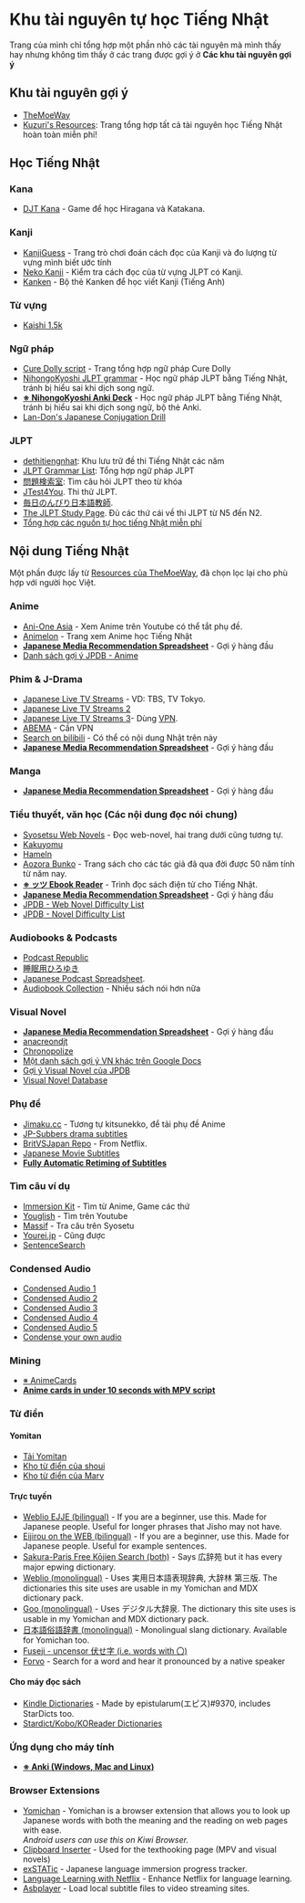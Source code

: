 # Khu tài nguyên tự học Tiếng Nhật

Trang của mình chỉ tổng hợp một phần nhỏ các tài nguyên mà mình thấy hay nhưng không tìm thấy ở các trang được gợi ý ở **Các khu tài nguyên gợi ý**

## Khu tài nguyên gợi ý

- [TheMoeWay](https://learnjapanese.moe/)
- [Kuzuri's Resources](https://kuzuri.neocities.org/resources): Trang tổng hợp tất cả tài nguyên học Tiếng Nhật hoàn toàn miễn phí!

## Học Tiếng Nhật

### Kana

- [DJT Kana](https://djtguide.neocities.org/kana/index.html) - Game để học Hiragana và Katakana.

### Kanji

- [KanjiGuess](https://leb2.github.io/kanji-guess/) - Trang trò chơi đoán cách đọc của Kanji và đo lượng từ vựng mình biết ước tính
- [Neko Kanji](https://thu-tram.github.io/doc-kanji/) - Kiểm tra cách đọc của từ vựng JLPT có Kanji.
- [Kanken](https://ankiweb.net/shared/info/1833474130) - Bộ thẻ Kanken để học viết Kanji (Tiếng Anh)

### Từ vựng

- [Kaishi 1.5k](https://github.com/thu-tram/kaishi-vi/releases)

### Ngữ pháp

- [Cure Dolly script](https://kellenok.github.io/cure-script/) - Trang tổng hợp ngữ pháp Cure Dolly
- [NihongoKyoshi JLPT grammar](https://nihongokyoshi-net.com/jlpt-grammars/) - Học ngữ pháp JLPT bằng Tiếng Nhật, tránh bị hiểu sai khi dịch song ngữ.
- **[※ NihongoKyoshi Anki Deck](https://drive.google.com/file/d/1tDBaabwgZMO8nxkcwcw4qBXayuk_513T/view?usp=sharing)** - Học ngữ pháp JLPT bằng Tiếng Nhật, tránh bị hiểu sai khi dịch song ngữ, bộ thẻ Anki.
- [Lan-Don's Japanese Conjugation Drill](https://landonjpginn.github.io/jp-verb-quiz/conjugation/drill.html)

### JLPT

- [dethitiengnhat](https://dethitiengnhat.com/en/): Khu lưu trữ đề thi Tiếng Nhật các năm
- [JLPT Grammar List](https://jlptgrammarlist.neocities.org/): Tổng hợp ngữ pháp JLPT
- [問題検索室](http://www.n-lab.org/library/mondai/): Tìm câu hỏi JLPT theo từ khóa
- [JTest4You](https://japanesetest4you.com/). Thi thử JLPT.
- [毎日のんびり日本語教師](https://nihongonosensei.net/).
- [The JLPT Study Page](https://www.jlptstudy.net/). Đủ các thứ cái về thi JLPT từ N5 đến N2.
- [Tổng hợp các nguồn tự học tiếng Nhật miễn phí](https://spiderum.com/bai-dang/Tong-hop-cac-nguon-tu-hoc-tieng-Nhat-mien-phi-cbo)


## Nội dung Tiếng Nhật

Một phần được lấy từ [Resources của TheMoeWay](http://learnjapanese.moe/resources/), đã chọn lọc lại cho phù hợp với người học Việt.

### Anime
- [Ani-One Asia](https://www.youtube.com/@AniOneAsia) - Xem Anime trên Youtube có thể tắt phụ đề.
-  [Animelon](https://animelon.com/) - Trang xem Anime học Tiếng Nhật
-  [**Japanese Media Recommendation Spreadsheet**](https://docs.google.com/spreadsheets/d/1w42HEKEu2AzZg9K7PI0ma9ICmr2qYEKQ9IF4XxFSnQU/) - Gợi ý hàng đầu
- [Danh sách gợi ý JPDB - Anime](https://jpdb.io/anime-difficulty-list)

### Phim & J-Drama

- [Japanese Live TV Streams](https://aqstream.com/jp) - VD: TBS, TV Tokyo.
- [Japanese Live TV Streams 2](https://www.xhzb.tw/en/list.php?tid=94)
- [Japanese Live TV Streams 3](https://tver.jp/)- Dùng [VPN](https://learnjapanese.moe/resources/#vpns-japan-location-specific).
- [ABEMA](https://abema.tv/) - Cần VPN
- [Search on bilibili](https://www.bilibili.com/) - Có thể có nội dung Nhật trên này
-  [**Japanese Media Recommendation Spreadsheet**](https://docs.google.com/spreadsheets/d/1w42HEKEu2AzZg9K7PI0ma9ICmr2qYEKQ9IF4XxFSnQU/) - Gợi ý hàng đầu

### Manga

-  [**Japanese Media Recommendation Spreadsheet**](https://docs.google.com/spreadsheets/d/1w42HEKEu2AzZg9K7PI0ma9ICmr2qYEKQ9IF4XxFSnQU/) - Gợi ý hàng đầu

### Tiểu thuyết, văn học (Các nội dung đọc nói chung)
- [Syosetsu Web Novels](https://yomou.syosetu.com/) - Đọc web-novel, hai trang dưới cũng tương tự.
- [Kakuyomu](https://kakuyomu.jp/)
- [Hameln](https://syosetu.org/)
- [Aozora Bunko](https://www.aozora.gr.jp/) - Trang sách cho các tác giả đã qua đời được 50 năm tính từ năm nay.
- **[※ ッツ Ebook Reader](https://reader.ttsu.app/)** - Trình đọc sách điện tử cho Tiếng Nhật.
-  [**Japanese Media Recommendation Spreadsheet**](https://docs.google.com/spreadsheets/d/1w42HEKEu2AzZg9K7PI0ma9ICmr2qYEKQ9IF4XxFSnQU/) - Gợi ý hàng đầu
- [JPDB - Web Novel Difficulty List](https://jpdb.io/web-novel-difficulty-list)
- [JPDB - Novel Difficulty List](https://jpdb.io/novel-difficulty-list)

### Audiobooks & Podcasts

- [Podcast Republic](https://www.podcastrepublic.net/)
- [睡眠用ひろゆき](https://www.youtube.com/@kiriyuki_hiroyuki/videos)
- [Japanese Podcast Spreadsheet](https://docs.google.com/spreadsheets/d/17P2dBQHnBnHcG3ua_24IO6sP9RDC-5b3WHV9Ri2N5qU/edit#gid=0).
- [Audiobook Collection](https://onedrive.live.com/?authkey=%21ACiYIpTlxCBAtvU&id=12E15D07EB9B7E28%212087&cid=12E15D07EB9B7E28) - Nhiều sách nói hơn nữa

### Visual Novel
-  [**Japanese Media Recommendation Spreadsheet**](https://docs.google.com/spreadsheets/d/1w42HEKEu2AzZg9K7PI0ma9ICmr2qYEKQ9IF4XxFSnQU/) - Gợi ý hàng đầu
- [anacreondjt](https://anacreondjt.gitlab.io/vn-chart/)
- [Chronopolize](https://docs.google.com/spreadsheets/d/18vCgQHhBNBeRJdcTcyUi2Atq-nAapQW--33qrwl5Yfw/edit#gid=0)
- [Một danh sách gợi ý VN khác trên Google Docs](https://docs.google.com/document/u/1/d/1KnyyDt7jimEz-dgeMSKymRaT2r3QKBPm9AzqZ6oUWAs/pub#id.cwlxotz70k6z)
- [Gợi ý Visual Novel của JPDB](https://jpdb.io/visual-novel-difficulty-list)
- [Visual Novel Database](https://vndb.org/)

### Phụ đề

- [Jimaku.cc](https://jimaku.cc/) - Tương tự kitsunekko, để tải phụ đề Anime
- [JP-Subbers drama subtitles](http://jpsubbers.xyz/Japanese-Subtitles/%40Mains/)
- [BritVSJapan Repo](https://github.com/Matchoo95/JP-Subtitles) - From Netflix.
- [Japanese Movie Subtitles](https://github.com/eurusdagr/Japanese-Movies-Subtitles)
- **[Fully Automatic Retiming of Subtitles](https://youtu.be/x0h3ooBHrpk)**

### Tìm câu ví dụ

- [Immersion Kit](https://www.immersionkit.com/) - Tìm từ Anime, Game các thứ
- [Youglish](https://youglish.com/japanese) - Tìm trên Youtube
- [Massif](https://massif.la/) - Tra câu trên Syosetu
- [Yourei.jp](http://yourei.jp/) - Cũng được
- [SentenceSearch](https://sentencesearch.neocities.org/)

### Condensed Audio

- [Condensed Audio 1](https://drive.google.com/drive/folders/1fqsc--ybDjxLLdJeGIxmQ3s-o4f2TIz8)
- [Condensed Audio 2](https://www.mediafire.com/folder/ndeu7h9zjgf1l/MIA_Condensed_Audio)
- [Condensed Audio 3](https://mega.nz/folder/8HhhWDyJ#SHw5xsYxyhWUX536UcqkeQ)
- [Condensed Audio 4](https://condensedaudiocatalog.com/#)
- [Condensed Audio 5](https://www.paliss.com/)
- [Condense your own audio](https://ercanserteli.com/condenser/)

### Mining

- [※ AnimeCards](https://animecards.site/)
- **[Anime cards in under 10 seconds with MPV script](https://youtu.be/M4t7HYS73ZQ)**

### Từ điển

#### Yomitan
- [Tải Yomitan](https://yomitan.wiki/)
- [Kho từ điển của shoui](https://learnjapanese.link/dictionaries)
- [Kho từ điển của Marv](https://github.com/MarvNC/yomichan-dictionaries)

#### Trực tuyến
- [Weblio EJJE (bilingual)](https://ejje.weblio.jp/) - If you are a beginner, use this. Made for Japanese people. Useful for longer phrases that Jisho may not have.
- [Eijirou on the WEB (bilingual)](https://eow.alc.co.jp/) - If you are a beginner, use this. Made for Japanese people. Useful for example sentences.
- [Sakura-Paris Free Kōjien Search (both)](https://sakura-paris.org/dict/) - Says 広辞苑 but it has every major epwing dictionary.
- [Weblio (monolingual)](https://www.weblio.jp/) - Uses 実用日本語表現辞典, 大辞林 第三版. The dictionaries this site uses are usable in my Yomichan and MDX dictionary pack.
- [Goo (monolingual)](https://dictionary.goo.ne.jp/) - Uses デジタル大辞泉. The dictionary this site uses is usable in my Yomichan and MDX dictionary pack.
- [日本語俗語辞書 (monolingual)](http://zokugo-dict.com/) - Monolingual slang dictionary. Available for Yomichan too.
- [Fuseji - uncensor 伏せ字 (i.e. words with 〇)](http://fuseji.net/)
- [Forvo](https://forvo.com/languages/ja/) - Search for a word and hear it pronounced by a native speaker

#### Cho máy đọc sách

- [Kindle Dictionaries](https://mega.nz/folder/rIIHhAxb#d6GV9ZNTj9gUEaQtfGluqg/) - Made by epistularum(エピス)#9370, includes StarDicts too.
- [Stardict/Kobo/KOReader Dictionaries](https://drive.google.com/drive/folders/1tXjcwJLHb0dax0ysbXubNza9Gf6iSPkx?usp=sharing)

### Ứng dụng cho máy tính
- **[※ Anki (Windows, Mac and Linux)](https://apps.ankiweb.net/)**

### Browser Extensions
- [Yomichan](https://foosoft.net/projects/yomichan/) - Yomichan is a browser extension that allows you to look up Japanese words with both the meaning and the reading on web pages with ease.\
    *Android users can use this on Kiwi Browser.*
- [Clipboard Inserter](https://github.com/kmltml/clipboard-inserter) - Used for the texthooking page (MPV and visual novels)
- [exSTATic](https://github.com/KamWithK/exSTATic) - Japanese language immersion progress tracker.
- [Language Learning with Netflix](https://languagelearningwithnetflix.com/) - Enhance Netflix for language learning.
- [Asbplayer](https://github.com/killergerbah/asbplayer) - Load local subtitle files to video streaming sites.

